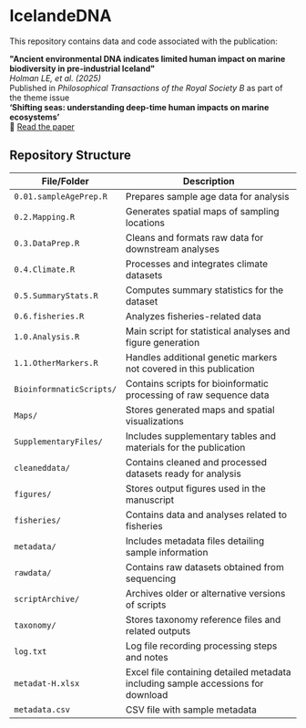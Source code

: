 # IcelandeDNA

This repository contains data and code associated with the publication:

**"Ancient environmental DNA indicates limited human impact on marine biodiversity in pre-industrial Iceland"**  
*Holman LE, et al. (2025)*  
Published in *Philosophical Transactions of the Royal Society B* as part of the theme issue  
**‘Shifting seas: understanding deep-time human impacts on marine ecosystems’**  
📄 [Read the paper](https://doi.org/10.1098/rstb.2024.0031)

## Repository Structure

File/Folder | Description
--- | ---
`0.01.sampleAgePrep.R` | Prepares sample age data for analysis
`0.2.Mapping.R` | Generates spatial maps of sampling locations
`0.3.DataPrep.R` | Cleans and formats raw data for downstream analyses
`0.4.Climate.R` | Processes and integrates climate datasets
`0.5.SummaryStats.R` | Computes summary statistics for the dataset
`0.6.fisheries.R` | Analyzes fisheries-related data
`1.0.Analysis.R` | Main script for statistical analyses and figure generation
`1.1.OtherMarkers.R` | Handles additional genetic markers not covered in this publication
`BioinformnaticScripts/` | Contains scripts for bioinformatic processing of raw sequence data
`Maps/` | Stores generated maps and spatial visualizations
`SupplementaryFiles/` | Includes supplementary tables and materials for the publication
`cleaneddata/` | Contains cleaned and processed datasets ready for analysis
`figures/` | Stores output figures used in the manuscript
`fisheries/` | Contains data and analyses related to fisheries
`metadata/` | Includes metadata files detailing sample information
`rawdata/` | Contains raw datasets obtained from sequencing
`scriptArchive/` | Archives older or alternative versions of scripts
`taxonomy/` | Stores taxonomy reference files and related outputs
`log.txt` | Log file recording processing steps and notes
`metadat-H.xlsx` | Excel file containing detailed metadata including sample accessions for download
`metadata.csv` | CSV file with sample metadata
